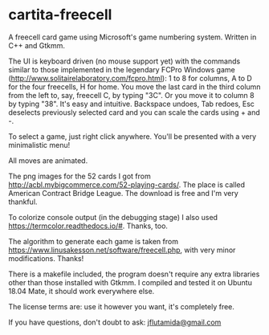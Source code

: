 # cartita-freecell
A freecell card game using Microsoft's game numbering system. Written in C++ and Gtkmm.

The UI is keyboard driven (no mouse support yet) with the commands similar to those implemented in the legendary FCPro Windows game (http://www.solitairelaboratory.com/fcpro.html): 1 to 8 for columns, A to D for the four freecells, H for home. You move the last card in the third column from the left to, say, freecell C, by typing "3C". Or you move it to column 8 by typing "38". It's easy and intuitive. Backspace undoes, Tab redoes, Esc deselects previously selected card and you can scale the cards using + and -.

To select a game, just right click anywhere. You'll be presented with a very minimalistic menu!

All moves are animated.

The png images for the 52 cards I got from http://acbl.mybigcommerce.com/52-playing-cards/. The place is called American Contract Bridge League. The download is free and I'm very thankful.

To colorize console output (in the debugging stage) I also used https://termcolor.readthedocs.io/#. Thanks, too.

The algorithm to generate each game is taken from https://www.linusakesson.net/software/freecell.php, with very minor modifications. Thanks!

There is a makefile included, the program doesn't require any extra libraries other than those installed with Gtkmm. I compiled and tested it on Ubuntu 18.04 Mate, it should work everywhere else.

The license terms are: use it however you want, it's completely free.

If you have questions, don't doubt to ask: jflutamida@gmail.com
